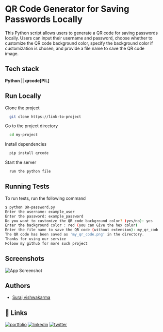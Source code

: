 
# QR Code Generator for Saving Passwords Locally

This Python script allows users to generate a QR code for saving passwords locally. Users can input their username and password, choose whether to customize the QR code background color, specify the background color if customization is chosen, and provide a file name to save the QR code image.



## Tech stack
**Python** || **qrcode[PIL]**

## Run Locally

Clone the project

```bash
  git clone https://link-to-project
```

Go to the project directory

```bash
  cd my-project
```

Install dependencies

```bash
  pip install qrcode
```

Start the server

```bash
  run the python file
```


## Running Tests

To run tests, run the following command

```bash
$ python QR-password.py
Enter the username: example_user
Enter the password: example_password
Do you want to customize the QR code background color? (yes/no): yes
Enter the background color : red (you can Give the hex color)
Enter the file name to save the QR code (without extension): my_qr_code
The QR code has been saved as 'my_qr_code.png' in the directory.
Thanks for using our service 
Foloow my github for more such project
```


## Screenshots

![App Screenshot](https://via.placeholder.com/468x300?text=App+Screenshot+Here)


## Authors

- [Suraj vishwakarma](https://www.github.com/octokatherine)


## 🔗 Links
[![portfolio](https://img.shields.io/badge/my_portfolio-000?style=for-the-badge&logo=ko-fi&logoColor=white)](https://katherineoelsner.com/)
[![linkedin](https://img.shields.io/badge/linkedin-0A66C2?style=for-the-badge&logo=linkedin&logoColor=white)](https://www.linkedin.com/)
[![twitter](https://img.shields.io/badge/twitter-1DA1F2?style=for-the-badge&logo=twitter&logoColor=white)](https://twitter.com/)

